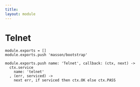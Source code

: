 ```yaml
---
title: 
layout: module
---
```


# Telnet

    module.exports = []
    module.exports.push 'masson/bootstrap'

    module.exports.push name: 'Telnet', callback: (ctx, next) ->
      ctx.service
        name: 'telnet'
      , (err, serviced) ->
        next err, if serviced then ctx.OK else ctx.PASS
